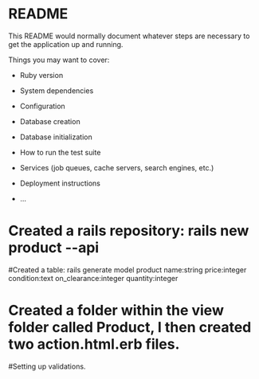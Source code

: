 # README

This README would normally document whatever steps are necessary to get the
application up and running.

Things you may want to cover:

* Ruby version

* System dependencies

* Configuration

* Database creation

* Database initialization

* How to run the test suite

* Services (job queues, cache servers, search engines, etc.)

* Deployment instructions

* ...


# Created a rails repository: rails new product --api

#Created a table: rails generate model product name:string price:integer condition:text on_clearance:integer quantity:integer

# Created a folder within the view folder called Product, I then created two action.html.erb files.

#Setting up validations.
